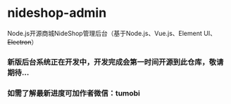 # nideshop-admin
Node.js开源商城NideShop管理后台（基于Node.js、Vue.js、Element UI、~~Electron~~）

### 新版后台系统正在开发中，开发完成会第一时间开源到此仓库，敬请期待...

### 如需了解最新进度可加作者微信：tumobi
